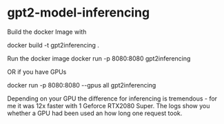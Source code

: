 # gpt2-model-inferencing


Build the docker Image with 

docker build -t gpt2inferencing .

Run the docker image 
docker run -p 8080:8080 gpt2inferencing

OR if you have GPUs

docker run -p 8080:8080 --gpus all gpt2inferencing

Depending on your GPU the difference for inferencing is tremendous - for me it was 12x faster with 1 Geforce RTX2080 Super.
The logs show you whether a GPU had been used an how long one request took.

